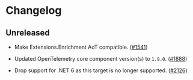 # Changelog

## Unreleased

* Make Extensions.Enrichment AoT compatible.
  ([#1541](https://github.com/open-telemetry/opentelemetry-dotnet-contrib/pull/1541))

* Updated OpenTelemetry core component version(s) to `1.9.0`.
  ([#1888](https://github.com/open-telemetry/opentelemetry-dotnet-contrib/pull/1888))

* Drop support for .NET 6 as this target is no longer supported.
  ([#2126](https://github.com/open-telemetry/opentelemetry-dotnet-contrib/pull/2126))
